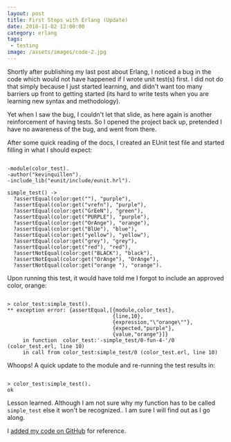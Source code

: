```yaml
---
layout: post
title: First Steps with Erlang (Update)
date: 2018-11-02 12:00:00
category: erlang
tags:
 - testing
image: /assets/images/code-2.jpg
---
```


Shortly after publishing my last post about Erlang, I noticed a bug in the code which would not have happened if I wrote unit test(s) first. I did not do that simply because I just started learning, and didn't want too many barriers up front to getting started (its hard to write tests when you are learning new syntax and methodology).

Yet when I saw the bug, I couldn't let that slide, as here again is another reinforcement of having tests. So I opened the project back up, pretended I have no awareness of the bug, and went from there.

After some quick reading of the docs, I created an EUnit test file and started filling in what I should expect:

<pre class="language-ruby"><code class="language-ruby">
-module(color_test).
-author("kevinquillen").
-include_lib("eunit/include/eunit.hrl").

simple_test() ->
  ?assertEqual(color:get(""), "purple"),
  ?assertEqual(color:get("vrefn"), "purple"),
  ?assertEqual(color:get("GrEeN"), "green"),
  ?assertEqual(color:get("PURPLE"), "purple"),
  ?assertEqual(color:get("OrAnge"), "orange"),
  ?assertEqual(color:get("BlUe"), "blue"),
  ?assertEqual(color:get("yellow"), "yellow"),
  ?assertEqual(color:get("grey"), "grey"),
  ?assertEqual(color:get("red"), "red"),
  ?assertNotEqual(color:get("BLACK"), "black"),
  ?assertNotEqual(color:get("OrAnge"), "OrAnge"),
  ?assertNotEqual(color:get("orange "), "orange").
</code></pre>

Upon running this test, it would have told me I forgot to include an approved color, orange:

<pre class="language-none"><code class="language-none">
> color_test:simple_test().
** exception error: {assertEqual,[{module,color_test},
                                  {line,10},
                                  {expression,"\"orange\""},
                                  {expected,"purple"},
                                  {value,"orange"}]}
     in function  color_test:'-simple_test/0-fun-4-'/0 (color_test.erl, line 10)
     in call from color_test:simple_test/0 (color_test.erl, line 10)
</code></pre>

Whoops! A quick update to the module and re-running the test results in:

<pre class="language-none"><code class="language-none">
> color_test:simple_test().
ok
</code></pre>

Lesson learned. Although I am not sure why my function has to be called `simple_test` else it won't be recognized.. I am sure I will find out as I go along.

I <a href="https://github.com/kevinquillen/color">added my code on GitHub</a> for reference.
